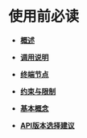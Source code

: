 # 使用前必读<a name="zh-cn_topic_0042699843"></a>

-   **[概述](概述.md)**  

-   **[调用说明](调用说明.md)**  

-   **[终端节点](终端节点.md)**  

-   **[约束与限制](约束与限制.md)**  

-   **[基本概念](基本概念.md)**  

-   **[API版本选择建议](API版本选择建议.md)**  



